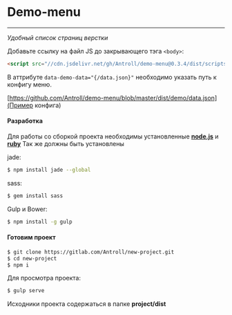 # Demo-menu
-------
_Удобный список страниц верстки_

Добавьте ссылку на файл JS до закрывающего тэга `<body>`:
```html
<script src="//cdn.jsdelivr.net/gh/Antroll/demo-menu@0.3.4/dist/scripts/demo-menu.js" data-demo-data="demo/data.json"></script>
```

В аттрибуте `data-demo-data="{/data.json}"` необходимо указать путь к конфигу меню.

[https://github.com/Antroll/demo-menu/blob/master/dist/demo/data.json](Пример конфига)

#### Разработка
Для работы со сборкой проекта необходимы установленные **[node.js](https://nodejs.org/en/)**  и **[ruby](https://www.ruby-lang.org/ru/)**
Так же должны быть установлены

jade:
```sh
$ npm install jade --global
```

sass:
```sh
$ gem install sass
```

Gulp и Bower:

```sh
$ npm install -g gulp
```
#### Готовим проект
```sh
$ git clone https://gitlab.com/Antroll/new-project.git
$ cd new-project
$ npm i
```

Для просмотра проекта:

```sh
$ gulp serve
```

Исходники проекта содержаться в папке **project/dist**